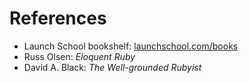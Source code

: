 # References

* Launch School bookshelf: [launchschool.com/books](https://launchschool.com/books)
* Russ Olsen: _Eloquent Ruby_
* David A. Black: _The Well-grounded Rubyist_



